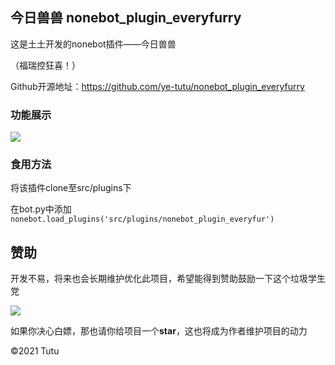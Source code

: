 ## 今日兽兽 nonebot_plugin_everyfurry

这是土土开发的nonebot插件——今日兽兽

（福瑞控狂喜！）

Github开源地址：https://github.com/ye-tutu/nonebot_plugin_everyfurry

### 功能展示

![](https://cdn.jsdelivr.net/gh/ye-tutu/blog-cdn@main/picture/1648747093000.png)

### 食用方法

将该插件clone至src/plugins下

在bot.py中添加<code>nonebot.load_plugins('src/plugins/nonebot_plugin_everyfur')</code>

## 赞助

开发不易，将来也会长期维护优化此项目，希望能得到赞助鼓励一下这个垃圾学生党

![](https://cdn.jsdelivr.net/gh/ye-tutu/blog-cdn@main/picture/1636820800000.png)

如果你决心白嫖，那也请你给项目一个**star**，这也将成为作者维护项目的动力

©️2021 Tutu

